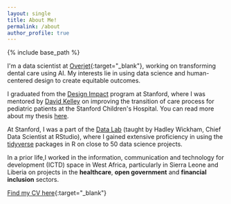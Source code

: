 ```yaml
---
layout: single
title: About Me!
permalink: /about
author_profile: true
---
```


{% include base_path %}

I'm a data scientist at [Overjet](https://www.overjet.ai/){:target="_blank"}, working on transforming dental care using AI.
My interests lie in using data science and human-centered design to create equitable outcomes.

I graduated from the [Design Impact](http://designimpact.stanford.edu/) program at Stanford, where I was mentored by [David Kelley](https://www.ideo.com/people/david-kelley) on improving the transition of care process for pediatric patients at the Stanford Children's Hospital. You can read more about my thesis [here](http://www.thekiteproject.info/).

At Stanford, I was a part of the [Data Lab](https://datalab.stanford.edu/) (taught by Hadley Wickham, Chief Data Scientist at RStudio), where I gained extensive proficiency in using the [tidyverse](https://www.tidyverse.org/) packages in R on close to 50 data science projects.

In a prior life,I worked in the information, communication and technology for development (ICTD) space in West Africa, particularly in Sierra Leone and Liberia on projects in the **healthcare**, **open government** and **financial
inclusion** sectors.

[Find my CV here](/pdfs/CV_Usman_Khaliq.pdf){:target="_blank"}



























